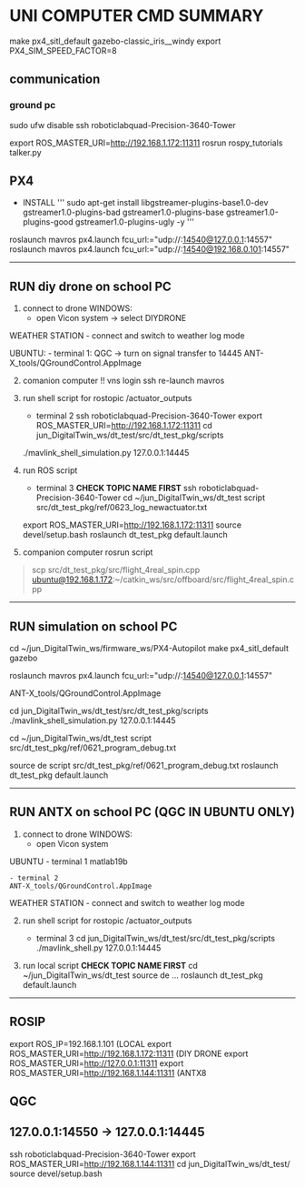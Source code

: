 # UNI COMPUTER CMD SUMMARY


make px4_sitl_default gazebo-classic_iris__windy
export PX4_SIM_SPEED_FACTOR=8

## communication
### ground pc
sudo ufw disable
ssh roboticlabquad-Precision-3640-Tower

export ROS_MASTER_URI=http://192.168.1.172:11311
rosrun rospy_tutorials talker.py




## PX4
- INSTALL
'''
sudo apt-get install libgstreamer-plugins-base1.0-dev gstreamer1.0-plugins-bad gstreamer1.0-plugins-base gstreamer1.0-plugins-good gstreamer1.0-plugins-ugly -y
'''


roslaunch mavros px4.launch fcu_url:="udp://:14540@127.0.0.1:14557"
roslaunch mavros px4.launch fcu_url:="udp://:14540@192.168.0.101:14557"



---------------------
## RUN diy drone on school PC
1. connect to drone
WINDOWS:
    - open Vicon system -> select DIYDRONE

WEATHER STATION
    - connect and switch to weather log mode

UBUNTU:
    - terminal 1: QGC -> turn on signal transfer to 14445
    ANT-X_tools/QGroundControl.AppImage

2. comanion computer  !!
vns login
ssh
re-launch mavros 

3. run shell script for rostopic /actuator_outputs 
    <!-- !! everytime after starting PX4, redo the WHOLE SECTION -->
    - terminal 2
    ssh roboticlabquad-Precision-3640-Tower
    export ROS_MASTER_URI=http://192.168.1.172:11311
    cd jun_DigitalTwin_ws/dt_test/src/dt_test_pkg/scripts
    
    ./mavlink_shell_simulation.py 127.0.0.1:14445
    <!-- ./mavlink_shell.py 127.0.0.1:14445 -->


4. run ROS script 
    <!-- - terminal 2 & 3 & 4
    ssh roboticlabquad-Precision-3640-Tower
    export ROS_MASTER_URI=http://192.168.1.172:11311
    1. roslaunch vrpn_client_ros sample.launch server:=192.168.1.100  (vrpn server IP)
    2. 
    roslaunch mavros px4.launch gcs_url:=udp://@192.168.1.101:14550
    3. rosrun topic_tools relay /vrpn_client_node/Drone01/pose /mavros/vision_pose/pose -->

    - terminal 3
    **CHECK TOPIC NAME FIRST**
    ssh roboticlabquad-Precision-3640-Tower
    cd ~/jun_DigitalTwin_ws/dt_test 
    script src/dt_test_pkg/ref/0623_log_newactuator.txt
    <!-- BE CLEARED EVERY TIME AFTER INITIALIZE !!!! -->
    export ROS_MASTER_URI=http://192.168.1.172:11311
    source devel/setup.bash
    roslaunch dt_test_pkg default.launch

5. companion computer 
rosrun script


>  scp src/dt_test_pkg/src/flight_4real_spin.cpp ubuntu@192.168.1.172:~/catkin_ws/src/offboard/src/flight_4real_spin.cpp
---------------------
## RUN simulation on school PC

cd ~/jun_DigitalTwin_ws/firmware_ws/PX4-Autopilot
make px4_sitl_default gazebo





roslaunch mavros px4.launch fcu_url:="udp://:14540@127.0.0.1:14557"

ANT-X_tools/QGroundControl.AppImage

cd jun_DigitalTwin_ws/dt_test/src/dt_test_pkg/scripts
./mavlink_shell_simulation.py 127.0.0.1:14445


cd ~/jun_DigitalTwin_ws/dt_test
script src/dt_test_pkg/ref/0621_program_debug.txt

source de
script src/dt_test_pkg/ref/0621_program_debug.txt
roslaunch dt_test_pkg default.launch


---------------------
## RUN ANTX on school PC (QGC IN UBUNTU ONLY)
1. connect to drone
WINDOWS:
    - open Vicon system

UBUNTU
    - terminal 1
    matlab19b

    - terminal 2
    ANT-X_tools/QGroundControl.AppImage

WEATHER STATION
    - connect and switch to weather log mode

2. run shell script for rostopic /actuator_outputs
    - terminal 3
    cd jun_DigitalTwin_ws/dt_test/src/dt_test_pkg/scripts
    ./mavlink_shell.py 127.0.0.1:14445

3. run local script 
**CHECK TOPIC NAME FIRST**
cd ~/jun_DigitalTwin_ws/dt_test
source de ... 
roslaunch dt_test_pkg default.launch


<!-- roslaunch mavros px4.launch fcu_url:="udp://:14540@192.168.1.144:14557" -->


---------------------
## ROSIP
export ROS_IP=192.168.1.101  				(LOCAL
export ROS_MASTER_URI=http://192.168.1.172:11311	(DIY DRONE
export ROS_MASTER_URI=http://127.0.0.1:11311
export ROS_MASTER_URI=http://192.168.1.144:11311	(ANTX8

## QGC
127.0.0.1:14550 -> 127.0.0.1:14445
---------------------

ssh roboticlabquad-Precision-3640-Tower
export ROS_MASTER_URI=http://192.168.1.144:11311
cd jun_DigitalTwin_ws/dt_test/
source devel/setup.bash 